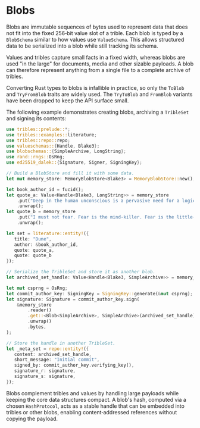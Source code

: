# Blobs

Blobs are immutable sequences of bytes used to represent data that does not fit into the fixed 256‑bit value slot of a trible. Each blob is typed by a `BlobSchema` similar to how values use `ValueSchema`. This allows structured data to be serialized into a blob while still tracking its schema.

Values and tribles capture small facts in a fixed width, whereas blobs are used "in the large" for documents, media and other sizable payloads. A blob can therefore represent anything from a single file to a complete archive of tribles.

Converting Rust types to blobs is infallible in practice, so only the `ToBlob` and `TryFromBlob` traits are widely used. The `TryToBlob` and `FromBlob` variants have been dropped to keep the API surface small.

The following example demonstrates creating blobs, archiving a `TribleSet` and signing its contents:

```rust
use tribles::prelude::*;
use tribles::examples::literature;
use tribles::repo::repo;
use valueschemas::{Handle, Blake3};
use blobschemas::{SimpleArchive, LongString};
use rand::rngs::OsRng;
use ed25519_dalek::{Signature, Signer, SigningKey};

// Build a BlobStore and fill it with some data.
let mut memory_store: MemoryBlobStore<Blake3> = MemoryBlobStore::new();

let book_author_id = fucid();
let quote_a: Value<Handle<Blake3, LongString>> = memory_store
    .put("Deep in the human unconscious is a pervasive need for a logical universe that makes sense. But the real universe is always one step beyond logic.")
    .unwrap();
let quote_b = memory_store
    .put("I must not fear. Fear is the mind-killer. Fear is the little-death that brings total obliteration. I will face my fear. I will permit it to pass over me and through me. And when it has gone past I will turn the inner eye to see its path. Where the fear has gone there will be nothing. Only I will remain.")
    .unwrap();

let set = literature::entity!({
   title: "Dune",
   author: &book_author_id,
   quote: quote_a,
   quote: quote_b
});

// Serialize the TribleSet and store it as another blob.
let archived_set_handle: Value<Handle<Blake3, SimpleArchive>> = memory_store.put(&set).unwrap();

let mut csprng = OsRng;
let commit_author_key: SigningKey = SigningKey::generate(&mut csprng);
let signature: Signature = commit_author_key.sign(
    &memory_store
        .reader()
        .get::<Blob<SimpleArchive>, SimpleArchive>(archived_set_handle)
        .unwrap()
        .bytes,
);

// Store the handle in another TribleSet.
let _meta_set = repo::entity!({
   content: archived_set_handle,
   short_message: "Initial commit",
   signed_by: commit_author_key.verifying_key(),
   signature_r: signature,
   signature_s: signature,
});
```

Blobs complement tribles and values by handling large payloads while keeping the
core data structures compact. A blob's hash, computed via a chosen
`HashProtocol`, acts as a stable handle that can be embedded into tribles or
other blobs, enabling content‑addressed references without copying the payload.
